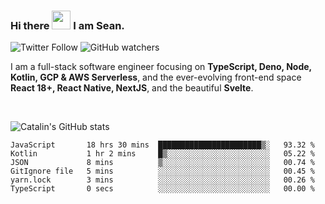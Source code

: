 ### Hi there <img src="https://raw.githubusercontent.com/MartinHeinz/MartinHeinz/master/wave.gif" width="30" /> I am Sean.

![Twitter Follow](https://img.shields.io/twitter/follow/JuniorDEVed?style=social)  ![GitHub watchers](https://img.shields.io/github/watchers/JuniorDEVed/JuniorDEVed?style=social)

 I am a full-stack software engineer focusing on **TypeScript, Deno, Node, Kotlin, GCP & AWS Serverless**, and the ever-evolving front-end space **React 18+, React Native, NextJS**, and the beautiful **Svelte**.
 
 <br>
 
 ![Catalin's GitHub stats](https://github-readme-stats.vercel.app/api?username=algoflows&theme=vue-dark)
 
 <!--START_SECTION:waka-->

```text
JavaScript       18 hrs 30 mins  ███████████████████████▒░   93.32 %
Kotlin           1 hr 2 mins     █▒░░░░░░░░░░░░░░░░░░░░░░░   05.22 %
JSON             8 mins          ▒░░░░░░░░░░░░░░░░░░░░░░░░   00.74 %
GitIgnore file   5 mins          ░░░░░░░░░░░░░░░░░░░░░░░░░   00.45 %
yarn.lock        3 mins          ░░░░░░░░░░░░░░░░░░░░░░░░░   00.26 %
TypeScript       0 secs          ░░░░░░░░░░░░░░░░░░░░░░░░░   00.00 %
```

<!--END_SECTION:waka-->
